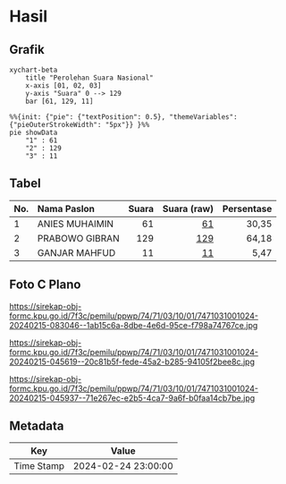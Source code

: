 # Hasil

## Grafik

```mermaid
xychart-beta
    title "Perolehan Suara Nasional"
    x-axis [01, 02, 03]
    y-axis "Suara" 0 --> 129
    bar [61, 129, 11]
```

```mermaid
%%{init: {"pie": {"textPosition": 0.5}, "themeVariables": {"pieOuterStrokeWidth": "5px"}} }%%
pie showData
    "1" : 61
    "2" : 129
    "3" : 11
```

## Tabel

| No. | Nama Paslon    | Suara | Suara (raw) | Persentase |
|:--- |:-------------- | -----:| -----------:| ----------:|
| 1   | ANIES MUHAIMIN | 61    | [61][p-1]   | 30,35      |
| 2   | PRABOWO GIBRAN | 129   | [129][p-2]  | 64,18      |
| 3   | GANJAR MAHFUD  | 11    | [11][p-3]   | 5,47       |


[p-1]: https://github.com/gigit-pemilu/pemilu-2024/blob/main/pilpres/hitung-suara/sub/74-sulawesi-tenggara/sub/71-kota-kendari/sub/03-baruga/sub/1001-baruga/sub/024-tps/sub/paslon-1.txt
[p-2]: https://github.com/gigit-pemilu/pemilu-2024/blob/main/pilpres/hitung-suara/sub/74-sulawesi-tenggara/sub/71-kota-kendari/sub/03-baruga/sub/1001-baruga/sub/024-tps/sub/paslon-2.txt
[p-3]: https://github.com/gigit-pemilu/pemilu-2024/blob/main/pilpres/hitung-suara/sub/74-sulawesi-tenggara/sub/71-kota-kendari/sub/03-baruga/sub/1001-baruga/sub/024-tps/sub/paslon-3.txt

## Foto C Plano

https://sirekap-obj-formc.kpu.go.id/7f3c/pemilu/ppwp/74/71/03/10/01/7471031001024-20240215-083046--1ab15c6a-8dbe-4e6d-95ce-f798a74767ce.jpg

https://sirekap-obj-formc.kpu.go.id/7f3c/pemilu/ppwp/74/71/03/10/01/7471031001024-20240215-045619--20c81b5f-fede-45a2-b285-94105f2bee8c.jpg

https://sirekap-obj-formc.kpu.go.id/7f3c/pemilu/ppwp/74/71/03/10/01/7471031001024-20240215-045937--71e267ec-e2b5-4ca7-9a6f-b0faa14cb7be.jpg


## Metadata

| Key        | Value               |
| ---------- | ------------------- |
| Time Stamp | 2024-02-24 23:00:00 |




